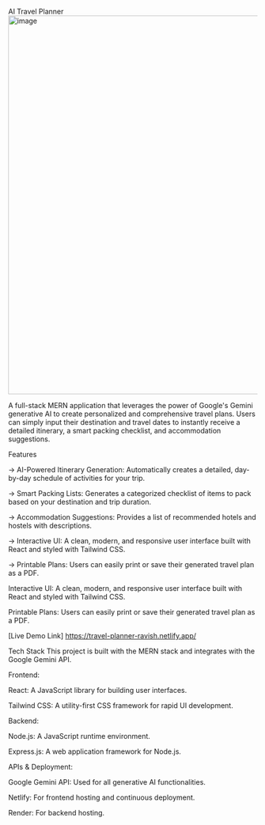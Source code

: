 AI Travel Planner
<img width="1366" height="766" alt="image" src="https://github.com/user-attachments/assets/7e00a332-9123-4a57-bf3e-e86f9a4ef32b" />


A full-stack MERN application that leverages the power of Google's Gemini generative AI to create personalized and comprehensive travel plans. Users can simply input their destination and travel dates to instantly receive a detailed itinerary, a smart packing checklist, and accommodation suggestions.


Features

-> AI-Powered Itinerary Generation: Automatically creates a detailed, day-by-day schedule of activities for your trip.

-> Smart Packing Lists: Generates a categorized checklist of items to pack based on your destination and trip duration.

-> Accommodation Suggestions: Provides a list of recommended hotels and hostels with descriptions.

-> Interactive UI: A clean, modern, and responsive user interface built with React and styled with Tailwind CSS.

-> Printable Plans: Users can easily print or save their generated travel plan as a PDF.

Interactive UI: A clean, modern, and responsive user interface built with React and styled with Tailwind CSS.

Printable Plans: Users can easily print or save their generated travel plan as a PDF.

[Live Demo Link] <https://travel-planner-ravish.netlify.app/>

Tech Stack
This project is built with the MERN stack and integrates with the Google Gemini API.

Frontend:

React: A JavaScript library for building user interfaces.

Tailwind CSS: A utility-first CSS framework for rapid UI development.

Backend:

Node.js: A JavaScript runtime environment.

Express.js: A web application framework for Node.js.

APIs & Deployment:

Google Gemini API: Used for all generative AI functionalities.

Netlify: For frontend hosting and continuous deployment.

Render: For backend hosting.
